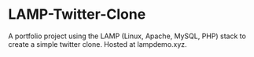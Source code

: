 # LAMP-Twitter-Clone
A portfolio project using the LAMP (Linux, Apache, MySQL, PHP) stack to create a simple twitter clone. Hosted at lampdemo.xyz. 
